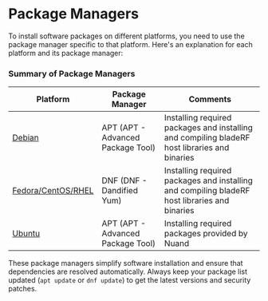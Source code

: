 # Package Managers


To install software packages on different platforms, you need to use the package manager specific to that platform. Here's an explanation for each platform and its package manager:

### **Summary of Package Managers**
| Platform                    | Package Manager                      | Comments                |
|-----------------------------|--------------------------------------|-------------------------|
| [Debian](debian)            | APT (APT - Advanced Package Tool)    | Installing required packages and installing and compiling bladeRF host libraries and binaries |
| [Fedora/CentOS/RHEL](dnf)   | DNF (DNF - Dandified Yum)            | Installing required packages and installing and compiling bladeRF host libraries and binaries |
| [Ubuntu](ubuntu)            | APT (APT - Advanced Package Tool)    | Installing required packages provided by Nuand |

These package managers simplify software installation and ensure that dependencies are resolved automatically. Always keep your package list updated (`apt update` or `dnf update`) to get the latest versions and security patches.